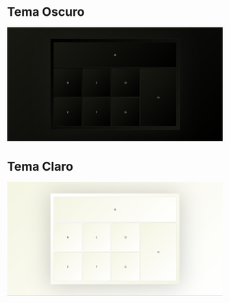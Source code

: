 # Tema Oscuro

![Vista previa de la página](./temaOscuro.png)

# Tema Claro

![Vista previa de la página](./temaClaro.png)
